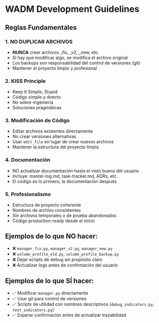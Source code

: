 # WADM Development Guidelines

## Reglas Fundamentales

### 1. NO DUPLICAR ARCHIVOS
- **NUNCA** crear archivos _fix, _v2, _new, etc.
- Si hay que modificar algo, se modifica el archivo original
- Los backups son responsabilidad del control de versiones (git)
- Mantener el proyecto limpio y profesional

### 2. KISS Principle
- Keep It Simple, Stupid
- Código simple y directo
- No sobre-ingeniería
- Soluciones pragmáticas

### 3. Modificación de Código
- Editar archivos existentes directamente
- No crear versiones alternativas
- Usar `edit_file` en lugar de crear nuevos archivos
- Mantener la estructura del proyecto limpia

### 4. Documentación
- NO actualizar documentación hasta el visto bueno del usuario
- Incluye: master-log.md, task-tracker.md, ADRs, etc.
- El código es lo primero, la documentación después

### 5. Profesionalismo
- Estructura de proyecto coherente
- Nombres de archivo consistentes
- Sin archivos temporales o de prueba abandonados
- Código production-ready desde el inicio

## Ejemplos de lo que NO hacer:
- ❌ `manager_fix.py`, `manager_v2.py`, `manager_new.py`
- ❌ `volume_profile_old.py`, `volume_profile_backup.py`
- ❌ Dejar scripts de debug sin propósito claro
- ❌ Actualizar logs antes de confirmación del usuario

## Ejemplos de lo que SÍ hacer:
- ✅ Modificar `manager.py` directamente
- ✅ Usar git para control de versiones
- ✅ Scripts de utilidad con nombres descriptivos (`debug_indicators.py`, `test_indicators.py`)
- ✅ Esperar confirmación antes de actualizar trazabilidad
